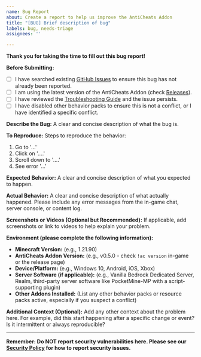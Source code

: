 ```yaml
---
name: Bug Report
about: Create a report to help us improve the AntiCheats Addon
title: "[BUG] Brief description of bug"
labels: bug, needs-triage
assignees: ''

---
```


**Thank you for taking the time to fill out this bug report!**

**Before Submitting:**
- [ ] I have searched existing [GitHub Issues](https://github.com/SjnExe/AntiCheats/issues) to ensure this bug has not already been reported.
- [ ] I am using the latest version of the AntiCheats Addon (check [Releases](https://github.com/SjnExe/AntiCheats/releases)).
- [ ] I have reviewed the [Troubleshooting Guide](https://github.com/SjnExe/AntiCheats/blob/main/Docs/Troubleshooting.md) and the issue persists.
- [ ] I have disabled other behavior packs to ensure this is not a conflict, or I have identified a specific conflict.

**Describe the Bug:**
A clear and concise description of what the bug is.

**To Reproduce:**
Steps to reproduce the behavior:
1. Go to '...'
2. Click on '....'
3. Scroll down to '....'
4. See error '...'

**Expected Behavior:**
A clear and concise description of what you expected to happen.

**Actual Behavior:**
A clear and concise description of what actually happened. Please include any error messages from the in-game chat, server console, or content log.

**Screenshots or Videos (Optional but Recommended):**
If applicable, add screenshots or link to videos to help explain your problem.

**Environment (please complete the following information):**
*   **Minecraft Version:** (e.g., 1.21.90)
*   **AntiCheats Addon Version:** (e.g., v0.5.0 - check `!ac version` in-game or the release page)
*   **Device/Platform:** (e.g., Windows 10, Android, iOS, Xbox)
*   **Server Software (if applicable):** (e.g., Vanilla Bedrock Dedicated Server, Realm, third-party server software like PocketMine-MP with a script-supporting plugin)
*   **Other Addons Installed:** (List any other behavior packs or resource packs active, especially if you suspect a conflict)

**Additional Context (Optional):**
Add any other context about the problem here. For example, did this start happening after a specific change or event? Is it intermittent or always reproducible?

---

**Remember: Do NOT report security vulnerabilities here. Please see our [Security Policy](https://github.com/SjnExe/AntiCheats/blob/main/.github/SECURITY.md) for how to report security issues.**
